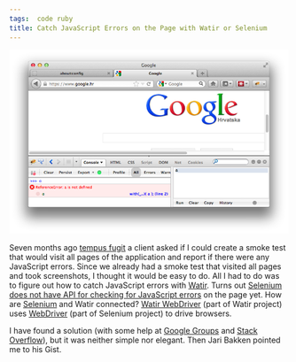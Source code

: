 ```yaml
---
tags:  code ruby
title: Catch JavaScript Errors on the Page with Watir or Selenium
---
```

![Javascript Error](/assets/error.png)

Seven months ago [tempus fugit](http://en.wikipedia.org/wiki/Tempus_fugit") a client asked if I could create a smoke test that would visit all pages of the application and report if there were any JavaScript errors. Since we already had a smoke test that visited all pages and took screenshots, I thought it would be easy to do. All I had to do was to figure out how to catch JavaScript errors with <a href="http://watir.com/">Watir</a>. Turns out <a href="http://code.google.com/p/selenium/issues/detail?id=148">Selenium does not have API for checking for JavaScript errors</a> on the page yet. How are <a href="http://seleniumhq.org/">Selenium</a> and Watir connected? <a href="http://watirwebdriver.com/">Watir WebDriver</a> (part of Watir project) uses <a href="http://seleniumhq.org/projects/webdriver/">WebDriver</a> (part of Selenium project) to drive browsers.

I have found a solution (with some help at <a href="https://groups.google.com/d/topic/firebug/HkC9SBQjMUo/discussion">Google Groups</a> and <a href="http://stackoverflow.com/q/8541305/17469">Stack Overflow</a>), but it was neither simple nor elegant. Then Jari Bakken pointed me to his Gist.

<script src="https://gist.github.com/jarib/3728863.js"></script>
